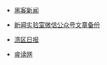 - [黑客新闻](https://news.ycombinator.com)

- [新闻实验室微信公众号文章备份](https://newslab2020.github.io/Collection/)

- [湾区日报](https://wanqu.co/issues/)

- [睿读网](https://witreader.com/)
